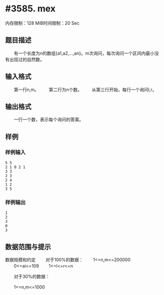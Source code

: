 # #3585. mex

内存限制：128 MiB时间限制：20 Sec

## 题目描述

　　有一个长度为n的数组{a1,a2,...,an}。m次询问，每次询问一个区间内最小没有出现过的自然数。

## 输入格式

　　第一行n,m。
　　第二行为n个数。
　　从第三行开始，每行一个询问l,r。

## 输出格式

　　一行一个数，表示每个询问的答案。

## 样例

### 样例输入

    
    5 5
    2 1 0 2 1
    3 3
    2 3
    2 4
    1 2
    3 5
    
    

### 样例输出

    
    1
    2
    3
    0
    3
    
    

## 数据范围与提示

数据规模和约定
　　对于100%的数据：
　　1<=n,m<=200000
　　0<=ai<=109
　　1<=l<=r<=n

　　对于30%的数据：

　　1<=n,m<=1000
